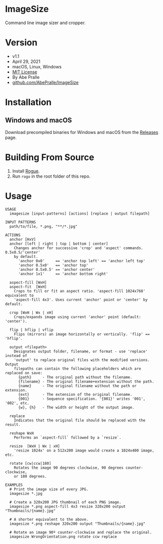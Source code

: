 # ImageSize
Command line image sizer and cropper.

# Version
- v1.1
- April 29, 2021
- macOS, Linux, Windows
- [MIT License](LICENSE)
- By Abe Pralle
- [github.com/AbePralle/ImageSize](https://github.com/AbePralle/ImageSize)

# Installation

## Windows and macOS

Download precompiled binaries for Windows and macOS from the [Releases](https://github.com/AbePralle/ImageSize/releases/) page.

# Building From Source
1. Install [Rogue](https://github.com/AbePralle/Rogue).
2. Run `rogo` in the root folder of this repo.

# Usage

```
USAGE
  imagesize [input-patterns] [actions] [replace | output filepath]

INPUT PATTERNS
  path/to/file, *.png, "**/*.jpg"

ACTIONS
  anchor [HxV]
  anchor [left | right | top | bottom | center]
    Changes anchor for successive 'crop' and 'aspect' commands. 0.5x0.5/'center'
    by default.
      'anchor 0x0'     == 'anchor top left' == 'anchor left top'
      'anchor 0.5x0'   == 'anchor top'
      'anchor 0.5x0.5' == 'anchor center'
      'anchor 1x1'     == 'anchor bottom right'

  aspect-fill [WxH]
  aspect-fit  [WxH]
    Crops to fill or fit an aspect ratio. 'aspect-fill 1024x768' equivalent to
    'aspect-fill 4x3'. Uses current 'anchor' point or 'center' by default.

  crop [WxH | Wx | xH]
    Crops/expands image using current 'anchor' point (default: 'center').

  flip | hflip | vflip
    Flips (mirrors) an image horizontally or vertically. 'flip' == 'hflip'.

  output <filepath>
    Designates output folder, filename, or format - use 'replace' instead of
    'output' to replace original files with the modified versions. Output
    filepaths can contain the following placeholders which are replaced on save:
      {path}     - The original path without the filename.
      {filename} - The original filename+extension without the path.
      {name}     - The original filename without the path or extension.
      {ext}      - The extension of the original filename.
      {001}      - Sequence specification. '{001}' writes '001', '002', etc.
      {w}, {h}   - The width or height of the output image.

  replace
    Indicates that the original file should be replaced with the result.

  reshape WxH
    Performs an `aspect-fill` followed by a `resize`.

  resize  [WxH | Wx | xH]
    'resize 1024x' on a 512x200 image would create a 1024x400 image, etc.

  rotate [cw|ccw|180]
    Rotates the image 90 degrees clockwise, 90 degrees counter-clockwise,
    or 180 degrees.

EXAMPLES
  # Print the image size of every JPG.
  imagesize *.jpg

  # Create a 320x200 JPG thumbnail of each PNG image.
  imagesize *.png aspect-fill 4x3 resize 320x200 output "Thumbnails/{name}.jpg"

  # A shorter equivalent to the above.
  imagesize *.png reshape 320x200 output "Thumbnails/{name}.jpg"

  # Rotate an image 90º counter-clockwise and replace the original.
  imagesize WrongOrientation.png rotate ccw replace
```

